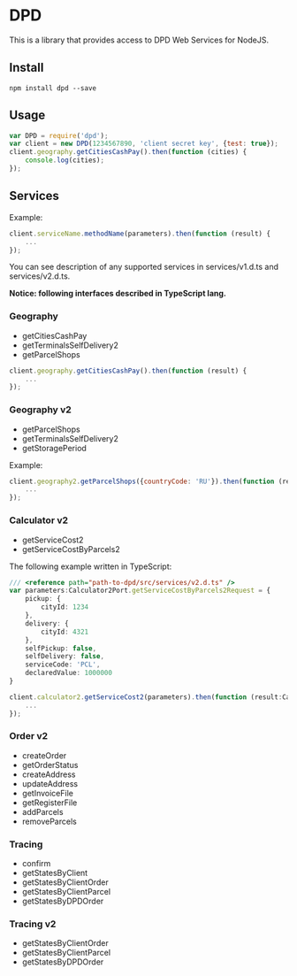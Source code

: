 DPD
===

This is a library that provides access to DPD Web Services for NodeJS.

## Install

```
npm install dpd --save
```

## Usage

```js
var DPD = require('dpd');
var client = new DPD(1234567890, 'client secret key', {test: true});
client.geography.getCitiesCashPay().then(function (cities) {
    console.log(cities);
});
```

## Services

Example:

```js
client.serviceName.methodName(parameters).then(function (result) {
    ...
});
```

You can see description of any supported services in services/v1.d.ts and services/v2.d.ts.

**Notice: following interfaces described in TypeScript lang.**

### Geography

 * getCitiesCashPay
 * getTerminalsSelfDelivery2
 * getParcelShops

```js
client.geography.getCitiesCashPay().then(function (result) {
    ...
});
```

### Geography v2

 * getParcelShops
 * getTerminalsSelfDelivery2
 * getStoragePeriod

Example:

```js
client.geography2.getParcelShops({countryCode: 'RU'}).then(function (result) {
    ...
});
```

### Calculator v2

 * getServiceCost2
 * getServiceCostByParcels2
 
The following example written in TypeScript:

```ts
/// <reference path="path-to-dpd/src/services/v2.d.ts" />
var parameters:Calculator2Port.getServiceCostByParcels2Request = {
    pickup: {
        cityId: 1234
    },
    delivery: {
        cityId: 4321
    },
    selfPickup: false,
    selfDelivery: false,
    serviceCode: 'PCL',
    declaredValue: 1000000
}

client.calculator2.getServiceCost2(parameters).then(function (result:Calculator2Port.getServiceCostByParcels2Response) {
    ...
});
```

### Order v2

 * createOrder
 * getOrderStatus
 * createAddress
 * updateAddress
 * getInvoiceFile
 * getRegisterFile
 * addParcels
 * removeParcels


### Tracing

 * confirm
 * getStatesByClient
 * getStatesByClientOrder
 * getStatesByClientParcel
 * getStatesByDPDOrder

### Tracing v2

 * getStatesByClientOrder
 * getStatesByClientParcel
 * getStatesByDPDOrder

